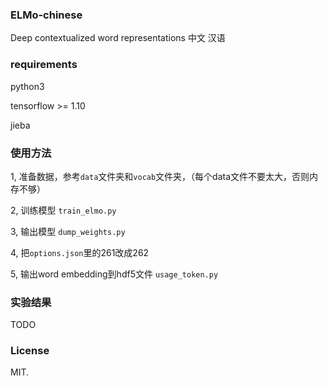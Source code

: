 ### ELMo-chinese
Deep contextualized word representations 中文 汉语

### requirements

python3

tensorflow >= 1.10

jieba

### 使用方法

1, 准备数据，参考`data`文件夹和`vocab`文件夹，（每个data文件不要太大，否则内存不够）

2, 训练模型 `train_elmo.py`

3, 输出模型 `dump_weights.py`

4, 把`options.json`里的261改成262

5, 输出word embedding到hdf5文件 `usage_token.py`

### 实验结果

TODO

### License

MIT.
